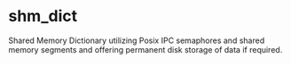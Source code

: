 # shm_dict

Shared Memory Dictionary utilizing Posix IPC semaphores and shared memory segments and offering permanent disk storage of data if required.
